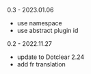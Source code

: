 0.3 - 2023.01.06
* use namespace
* use abstract plugin id

0.2 - 2022.11.27
* update to Dotclear 2.24
* add fr translation